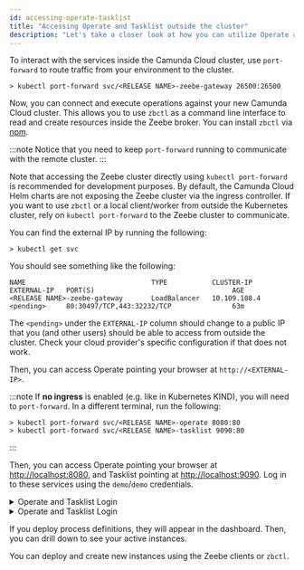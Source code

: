 ```yaml
---
id: accessing-operate-tasklist
title: "Accessing Operate and Tasklist outside the cluster"
description: "Let's take a closer look at how you can utilize Operate and Tasklist outside of your cluster."
---
```


To interact with the services inside the Camunda Cloud cluster, use `port-forward` to route traffic from your environment to the cluster.

```
> kubectl port-forward svc/<RELEASE NAME>-zeebe-gateway 26500:26500
```

Now, you can connect and execute operations against your new Camunda Cloud cluster. This allows you to use `zbctl` as a 
command line interface to read and create resources inside the Zeebe broker. You can install `zbctl` via [npm](https://www.npmjs.com/package/zbctl).


:::note
Notice that you need to keep `port-forward` running to communicate with the remote cluster.
:::

Note that accessing the Zeebe cluster directly using `kubectl port-forward` is recommended for development purposes. 
By default, the Camunda Cloud Helm charts are not exposing the Zeebe cluster via the ingress controller. If you want to use `zbctl` or a 
local client/worker from outside the Kubernetes cluster, rely on `kubectl port-forward` to the Zeebe cluster to communicate.

You can find the external IP by running the following:

```
> kubectl get svc
```

You should see something like the following:

```
NAME                               TYPE           CLUSTER-IP       EXTERNAL-IP   PORT(S)                                  AGE
<RELEASE NAME>-zeebe-gateway       LoadBalancer   10.109.108.4     <pending>     80:30497/TCP,443:32232/TCP               63m
```

The `<pending>` under the `EXTERNAL-IP` column should change to a public IP that you (and other users) should be able to 
access from outside the cluster. Check your cloud provider's specific configuration if that does not work.

Then, you can access Operate pointing your browser at `http://<EXTERNAL-IP>`.

:::note
If **no ingress** is enabled (e.g. like in Kubernetes KIND), you will need to `port-forward`. In a different terminal, run the following:
```
> kubectl port-forward svc/<RELEASE NAME>-operate 8080:80
> kubectl port-forward svc/<RELEASE NAME>-tasklist 9090:80  
```
:::

Then, you can access Operate pointing your browser at [http://localhost:8080](http://localhost:8080/), and Tasklist pointing at [http://localhost:9090](http://localhost:9090). Log in to these services using the `demo`/`demo` credentials.

<details>
  <summary>Operate and Tasklist Login</summary>
  <div>
    <img src={require('./assets/operate-tasklist-login.png').default}/>
  </div>
</details>
<details>
  <summary>Operate and Tasklist Login</summary>
  <div>
    <img src={require('./assets/operate-tasklist-dashboard.png').default}/>
  </div>
</details>

If you deploy process definitions, they will appear in the dashboard. Then, you can drill down to see your active instances.

You can deploy and create new instances using the Zeebe clients or `zbctl`.
